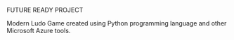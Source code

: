 FUTURE READY PROJECT

Modern Ludo Game created using Python programming language and other Microsoft Azure tools. 
